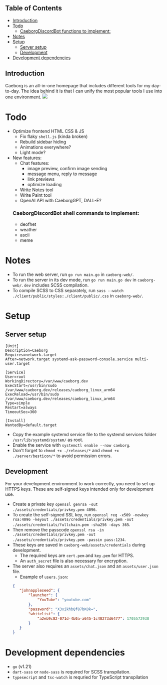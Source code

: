 ## Table of Contents
- [Introduction](#introduction)
- [Todo](#todo)
    + [CaeborgDiscordBot functions to implement:](#caeborgdiscordbot-functions-to-implement-)
- [Notes](#notes)
- [Setup](#setup)
  * [Server setup](#server-setup)
  * [Development](#development)
- [Development dependencies](#development-dependencies)

## Introduction
Caeborg is an all-in-one homepage that includes different tools for my day-to-day. The idea behind it is that I can unify the most popular tools I use into one environment.
![](https://caeborg.dev/assets/readme-1.png)

# Todo
* Optimize frontend HTML CSS & JS
    * Fix flaky `shell.js` (kinda broken)
    * Rebuild sidebar hiding
    * Animations everywhere?
    * Light mode?
* New features:
    * Chat features:
        - image preview, confirm image sending
        - message menu, reply to message
        - link previews
        - optimize loading
    * Write Notes tool
    * Write Paint tool
    * OpenAI API with CaeborgGPT, DALL-E?
    ### CaeborgDiscordBot shell commands to implement:
    * deofhet
    * weather
    * ascii
    * meme

# Notes
* To run the web server, run `go run main.go` in `caeborg-web/`.
* To run the server in its dev mode, run `go run main.go dev` in `caeborg-web/`. `dev` includes SCSS compilation.
* To compile SCSS to CSS separately, run `sass --watch ./client/public/styles:./client/public/.css` in `caeborg-web/`.

# Setup
## Server setup
```
[Unit]
Description=Caeborg
Requires=network.target
After=network.target systemd-ask-password-console.service multi-user.target

[Service]
User=root
WorkingDirectory=/var/www/caeborg.dev
ExecStart=/usr/bin/sudo /var/www/caeborg.dev/releases/caeborg_linux_arm64
ExecReload=/usr/bin/sudo /var/www/caeborg.dev/releases/caeborg_linux_arm64
Type=simple
Restart=always
TimeoutSec=360

[Install]
WantedBy=default.target
```
* Copy the example systemd service file to the systemd services folder `/usr/lib/systemd/system/` as root.
* Enable the service with `systemctl enable --now caeborg`.
* Don't forget to `chmod +x ./releases/*` and `chmod +x ./server/besticon/*` to avoid permission errors.
## Development
For your development environment to work correctly, you need to set up HTTPS keys. These are self-signed keys intended only for development use.
* Create a private key `openssl genrsa -out ./assets/credentials/privkey.pem 4096`.
* To create the self-signed SSL key, run `openssl req -x509 -newkey rsa:4096 -keyout ./assets/credentials/privkey.pem -out ./assets/credentials/fullchain.pem -sha256 -days 365`.
* Then remove the passcode `openssl rsa -in ./assets/credentials/privkey.pem -out ./assets/credentials/privkey.pem -passin pass:1234`.
* These keys are saved in `caeborg-web/assets/credentials` during development.
    * The required keys are `cert.pem` and `key.pem` for HTTPS.
    * An `auth_secret` file is also necessary for encryption.
* The server also requires an `assets/chat.json` and an `assets/user.json` file.
    * Example of `users.json`:
     ```json
    {
        "johnappleseed": {
            "launcher": {
                "YouTube": "youtube.com"
            },
            "password": "X3xikhbQf87bK0k=",
            "whitelist": {
                "a2eb9c82-071d-4b0a-a645-1c48273d6477": 1705572938
            }
        }
    }
    ```

# Development dependencies
* `go` (v1.21)
* `dart-sass` or `node-sass` is required for SCSS transpilation.
* `typesecript` and `tsc-watch` is requried for TypeScript transpilation
